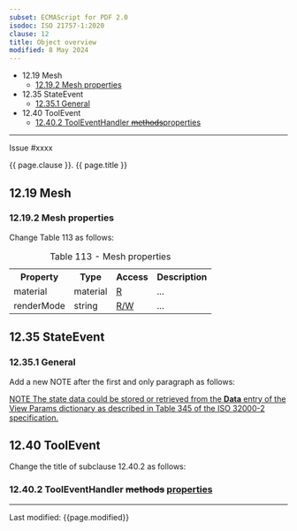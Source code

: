 ```yaml
---
subset: ECMAScript for PDF 2.0
isodoc: ISO 21757-1:2020
clause: 12
title: Object overview
modified: 8 May 2024
---
```


<ul>
   <li>12.19 Mesh
    <ul> 
     <li><a href="#H12.19.2">12.19.2 Mesh properties</a>
     </li>
    </ul>
   </li>
   <li>12.35 StateEvent
    <ul>
     <li><a href="#H12.35.1">12.35.1 General</a>
     </li>
    </ul>
   </li>
   <li>12.40 ToolEvent
    <ul>
     <li><a href="#H12.40.2">12.40.2 ToolEventHandler <del onMouseEnter="mouseEnter(this)" data-issue="267">methods</del><ins onMouseEnter="mouseEnter(this)" data-issue="267">properties</ins></a>
     </li>
    </ul>
   </li>
</ul>
<hr>

<link rel="stylesheet" href="../assets/iso-style.css">
<div class="isostyle">
<div class="fixedpopup" id="issuelink">
	Issue #xxxx
</div>


<p class="fake-h1">{{ page.clause }}. {{ page.title }}</p>

<h2 id="H12.19">12.19 Mesh</h2>

<h3 id="H12.19.2">12.19.2 Mesh properties</h3>

<p class="location">Change Table 113 as follows:</p>

<table>
  <caption id="Table113">Table 113 - Mesh properties</caption>
  <tr>
    <th>Property</th>
    <th>Type</th>
    <th>Access</th>
    <th>Description</th>
  </tr>
  <tr>
    <td>material</td>
    <td>material</td>
    <td><ins onMouseEnter="mouseEnter(this)" data-issue="388">R</ins></td>
    <td>...</td>
  </tr>
  <tr>
    <td>renderMode</td>
    <td>string</td>
    <td><ins onMouseEnter="mouseEnter(this)" data-issue="388">R/W</ins></td>
    <td>...</td>
  </tr>
</table>


<h2 id="H12.35">12.35 StateEvent</h2>

<h3 id="H12.35.1">12.35.1 General</h3>

<p class="location">Add a new NOTE after the first and only paragraph as follows:</p>

<p class="hangingindent"><ins onMouseEnter="mouseEnter(this)" data-issue="210">
NOTE The state data could be stored or retrieved from the <b>Data</b> entry of the View Params dictionary as described in Table 345 of the ISO 32000-2 specification.
</ins></p>

<h2 id="H12.40">12.40 ToolEvent</h2>

<p class="location">Change the title of subclause 12.40.2 as follows:</p>

<h3 id="H12.40.2">12.40.2 ToolEventHandler
<del onMouseEnter="mouseEnter(this)" data-issue="267">methods</del>
<ins onMouseEnter="mouseEnter(this)" data-issue="267">properties</ins></h3>

</div>


<hr>
<p class="footnote">Last modified: {{page.modified}}</p>
